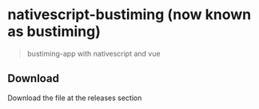 # nativescript-bustiming (now known as bustiming)
> bustiming-app with nativescript and vue

## Download
Download the file at the releases section